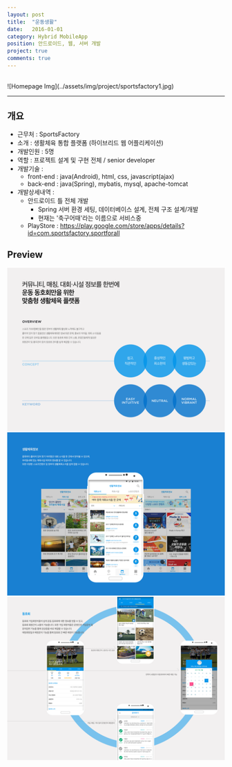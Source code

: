 ```yaml
---
layout: post
title:  "운동생활"
date:   2016-01-01
category: Hybrid MobileApp
position: 안드로이드, 웹, 서버 개발
project: true
comments: true
---
```


<br>  
![Homepage Img](../assets/img/project/sportsfactory1.jpg)  
<br>

---

## 개요
- 근무처 : SportsFactory
- 소개 : 생활체육 통합 플랫폼 (하이브리드 웹 어플리케이션)
- 개발인원 : 5명
- 역할 : 프로젝트 설계 및 구현 전체 / senior developer
- 개발기술 :
	- front-end : java(Android), html, css, javascript(ajax)
	- back-end : java(Spring), mybatis, mysql, apache-tomcat
- 개발상세내역 :
  - 안드로이드 틀 전체 개발
	- Spring 서버 환경 세팅, 데이터베이스 설계, 전체 구조 설계/개발
	- 현재는 '축구어때'라는 이름으로 서비스중
  - PlayStore : https://play.google.com/store/apps/details?id=com.sportsfactory.sportforall

## Preview

![Homepage Img](../assets/img/project/sportsfactory2.png)
![Homepage Img](../assets/img/project/sportsfactory3.png)
![Homepage Img](../assets/img/project/sportsfactory4.png)
